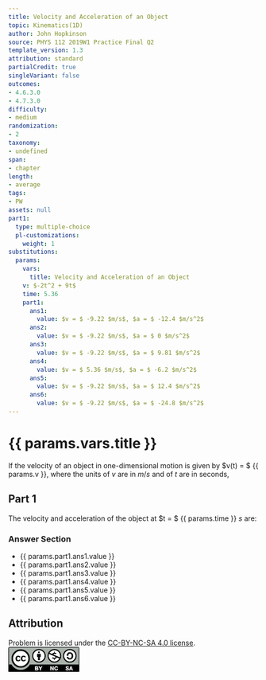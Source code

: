 ```yaml
---
title: Velocity and Acceleration of an Object
topic: Kinematics(1D)
author: John Hopkinson
source: PHYS 112 2019W1 Practice Final Q2
template_version: 1.3
attribution: standard
partialCredit: true
singleVariant: false
outcomes:
- 4.6.3.0
- 4.7.3.0
difficulty:
- medium
randomization:
- 2
taxonomy:
- undefined
span:
- chapter
length:
- average
tags:
- PW
assets: null
part1:
  type: multiple-choice
  pl-customizations:
    weight: 1
substitutions:
  params:
    vars:
      title: Velocity and Acceleration of an Object
    v: $-2t^2 + 9t$
    time: 5.36
    part1:
      ans1:
        value: $v = $ -9.22 $m/s$, $a = $ -12.4 $m/s^2$
      ans2:
        value: $v = $ -9.22 $m/s$, $a = $ 0 $m/s^2$
      ans3:
        value: $v = $ -9.22 $m/s$, $a = $ 9.81 $m/s^2$
      ans4:
        value: $v = $ 5.36 $m/s$, $a = $ -6.2 $m/s^2$
      ans5:
        value: $v = $ -9.22 $m/s$, $a = $ 12.4 $m/s^2$
      ans6:
        value: $v = $ -9.22 $m/s$, $a = $ -24.8 $m/s^2$
---
```

# {{ params.vars.title }}
If the velocity of an object in one-dimensional motion is given by $v(t) = $ {{ params.v }}, where the units of $v$ are in $m/s$ and of $t$ are in seconds,

## Part 1

The velocity and acceleration of the object at $t = $ {{ params.time }} $s$ are:

### Answer Section

- {{ params.part1.ans1.value }}
- {{ params.part1.ans2.value }}
- {{ params.part1.ans3.value }}
- {{ params.part1.ans4.value }}
- {{ params.part1.ans5.value }}
- {{ params.part1.ans6.value }}

## Attribution

Problem is licensed under the [CC-BY-NC-SA 4.0 license](https://creativecommons.org/licenses/by-nc-sa/4.0/).<br> ![The Creative Commons 4.0 license requiring attribution-BY, non-commercial-NC, and share-alike-SA license.](https://raw.githubusercontent.com/firasm/bits/master/by-nc-sa.png)
